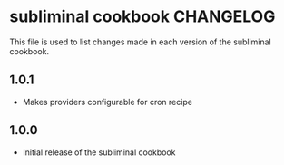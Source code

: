 subliminal cookbook CHANGELOG
=============================

This file is used to list changes made in each version of the subliminal cookbook.

1.0.1
-----
* Makes providers configurable for cron recipe

1.0.0
-----
* Initial release of the subliminal cookbook
